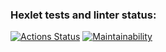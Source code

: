 ### Hexlet tests and linter status:
[![Actions Status](https://github.com/alexgeo82/frontend-project-44/actions/workflows/hexlet-check.yml/badge.svg)](https://github.com/alexgeo82/frontend-project-44/actions)
[![Maintainability](https://api.codeclimate.com/v1/badges/37dd56fff9fa7c1fb76c/maintainability)](https://codeclimate.com/github/alexgeo82/frontend-project-44/maintainability)